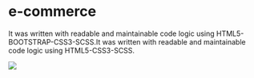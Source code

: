# e-commerce

It was written with readable and maintainable code logic using HTML5-BOOTSTRAP-CSS3-SCSS.It was written with readable and maintainable code logic using HTML5-CSS3-SCSS.

![](e-commerce_screen.gif)
